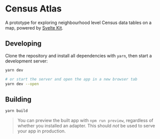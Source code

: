 # Census Atlas

A prototype for exploring neighbourhood level Census data tables on a map, powered by [Svelte Kit](https://kit.svelte.dev).

## Developing

Clone the repository and install all dependencies with `yarn`, then start a development server:

<!--
XXX: There's currently a [bug in SvelteKit](https://github.com/sveltejs/kit/pull/2885) that prevents running npm from working fine there hence yarn.
-->

```bash
yarn dev

# or start the server and open the app in a new browser tab
yarn dev --open
```

<!--
### Storybook

`npm run storybook` – fires up [Storybook](https://storybook.js.org/docs/react/writing-stories/introduction)
-->

## Building

```bash
yarn build
```

> You can preview the built app with `npm run preview`, regardless of whether you installed an adapter. This should _not_ be used to serve your app in production.
